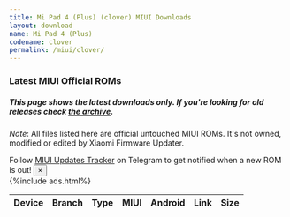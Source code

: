 ```yaml
---
title: Mi Pad 4 (Plus) (clover) MIUI Downloads
layout: download
name: Mi Pad 4 (Plus)
codename: clover
permalink: /miui/clover/
---
```

### Latest MIUI Official ROMs
##### This page shows the latest downloads only. If you're looking for old releases check [the archive](/archive/miui/clover/).
*Note*: All files listed here are official untouched MIUI ROMs. It's not owned, modified or edited by Xiaomi Firmware Updater.

<div class="alert alert-primary alert-dismissible fade show" role="alert">
    Follow <a href="https://t.me/MIUIUpdatesTracker" class="alert-link">MIUI Updates Tracker</a> on Telegram to get notified when a new ROM is out!
    <button type="button" class="close" data-dismiss="alert" aria-label="Close">
        <span aria-hidden="true">&times;</span>
    </button>
</div>
{%include ads.html%}
<div class="table-responsive-md" id="table-wrapper">
<table id="miui" class="display dt-responsive compact table table-striped table-hover table-sm">
    <thead class="thead-dark">
        <tr>
            <th data-ref="device">Device</th>
            <th data-ref="branch">Branch</th>
            <th data-ref="type">Type</th>
            <th data-ref="miui">MIUI</th>
            <th data-ref="android">Android</th>
            <th data-ref="link">Link</th>
            <th data-ref="size">Size</th>
        </tr>
    </thead>
    <script>loadMiuiDownloads('clover')</script>
</table>
</div>

